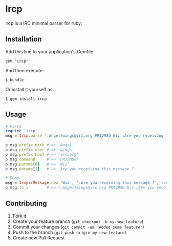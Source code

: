 # Ircp

Ircp is a IRC minimal parser for ruby.

## Installation

Add this line to your application's Gemfile:

    gem 'ircp'

And then execute:

    $ bundle

Or install it yourself as:

    $ gem install ircp

## Usage

```ruby
# Parse
require 'ircp'
msg = Ircp.parse ':Angel!wings@irc.org PRIVMSG Wiz :Are you receiving this message ?'

p msg.prefix.nick # => 'Angel'
p msg.prefix.user # => 'wings'
p msg.prefix.host # => 'irc.org'
p msg.command     # => 'PRIVMSG'
p msg.params[0]   # => 'Wiz'
p msg.params[1]   # => 'Are you receiving this message ?'

# Dump
msg = Ircp::Message.new 'Wiz', ':Are you receiving this message ?', :command => 'PRIVMSG', :prefix => {:nick => 'Angel', :user => 'wings', :host => 'irc.org'}
p msg.to_s        # => ':Angel!wings@irc.org PRIVMSG Wiz :Are you receiving this message ?\r\n'
```

## Contributing

1. Fork it
2. Create your feature branch (`git checkout -b my-new-feature`)
3. Commit your changes (`git commit -am 'Added some feature'`)
4. Push to the branch (`git push origin my-new-feature`)
5. Create new Pull Request
